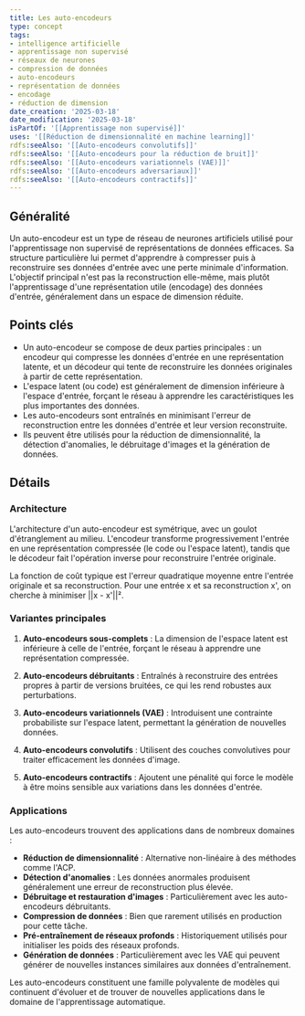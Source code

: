 ```yaml
---
title: Les auto-encodeurs
type: concept
tags:
- intelligence artificielle
- apprentissage non supervisé
- réseaux de neurones
- compression de données
- auto-encodeurs
- représentation de données
- encodage
- réduction de dimension
date_creation: '2025-03-18'
date_modification: '2025-03-18'
isPartOf: '[[Apprentissage non supervisé]]'
uses: '[[Réduction de dimensionnalité en machine learning]]'
rdfs:seeAlso: '[[Auto-encodeurs convolutifs]]'
rdfs:seeAlso: '[[Auto-encodeurs pour la réduction de bruit]]'
rdfs:seeAlso: '[[Auto-encodeurs variationnels (VAE)]]'
rdfs:seeAlso: '[[Auto-encodeurs adversariaux]]'
rdfs:seeAlso: '[[Auto-encodeurs contractifs]]'
---
```


## Généralité

Un auto-encodeur est un type de réseau de neurones artificiels utilisé pour l'apprentissage non supervisé de représentations de données efficaces. Sa structure particulière lui permet d'apprendre à compresser puis à reconstruire ses données d'entrée avec une perte minimale d'information. L'objectif principal n'est pas la reconstruction elle-même, mais plutôt l'apprentissage d'une représentation utile (encodage) des données d'entrée, généralement dans un espace de dimension réduite.

## Points clés

- Un auto-encodeur se compose de deux parties principales : un encodeur qui compresse les données d'entrée en une représentation latente, et un décodeur qui tente de reconstruire les données originales à partir de cette représentation.
- L'espace latent (ou code) est généralement de dimension inférieure à l'espace d'entrée, forçant le réseau à apprendre les caractéristiques les plus importantes des données.
- Les auto-encodeurs sont entraînés en minimisant l'erreur de reconstruction entre les données d'entrée et leur version reconstruite.
- Ils peuvent être utilisés pour la réduction de dimensionnalité, la détection d'anomalies, le débruitage d'images et la génération de données.

## Détails

### Architecture

L'architecture d'un auto-encodeur est symétrique, avec un goulot d'étranglement au milieu. L'encodeur transforme progressivement l'entrée en une représentation compressée (le code ou l'espace latent), tandis que le décodeur fait l'opération inverse pour reconstruire l'entrée originale.

La fonction de coût typique est l'erreur quadratique moyenne entre l'entrée originale et sa reconstruction. Pour une entrée x et sa reconstruction x', on cherche à minimiser ||x - x'||².

### Variantes principales

1. **Auto-encodeurs sous-complets** : La dimension de l'espace latent est inférieure à celle de l'entrée, forçant le réseau à apprendre une représentation compressée.

2. **Auto-encodeurs débruitants** : Entraînés à reconstruire des entrées propres à partir de versions bruitées, ce qui les rend robustes aux perturbations.

3. **Auto-encodeurs variationnels (VAE)** : Introduisent une contrainte probabiliste sur l'espace latent, permettant la génération de nouvelles données.

4. **Auto-encodeurs convolutifs** : Utilisent des couches convolutives pour traiter efficacement les données d'image.

5. **Auto-encodeurs contractifs** : Ajoutent une pénalité qui force le modèle à être moins sensible aux variations dans les données d'entrée.

### Applications

Les auto-encodeurs trouvent des applications dans de nombreux domaines :

- **Réduction de dimensionnalité** : Alternative non-linéaire à des méthodes comme l'ACP.
- **Détection d'anomalies** : Les données anormales produisent généralement une erreur de reconstruction plus élevée.
- **Débruitage et restauration d'images** : Particulièrement avec les auto-encodeurs débruitants.
- **Compression de données** : Bien que rarement utilisés en production pour cette tâche.
- **Pré-entraînement de réseaux profonds** : Historiquement utilisés pour initialiser les poids des réseaux profonds.
- **Génération de données** : Particulièrement avec les VAE qui peuvent générer de nouvelles instances similaires aux données d'entraînement.

Les auto-encodeurs constituent une famille polyvalente de modèles qui continuent d'évoluer et de trouver de nouvelles applications dans le domaine de l'apprentissage automatique.